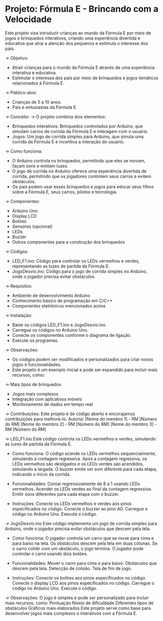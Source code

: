 # Projeto: Fórmula E - Brincando com a Velocidade
Este projeto visa introduzir crianças ao mundo da Fórmula E por meio de jogos e brinquedos interativos, criando uma experiência divertida e educativa que atrai a atenção dos pequenos e estimula o interesse dos pais.

-> Objetivo:
- Atrair crianças para o mundo da Fórmula E através de uma experiência interativa e educativa.
- Estimular o interesse dos pais por meio de brinquedos e jogos temáticos relacionados à Fórmula E.

-> Público-alvo:
- Crianças de 5 a 10 anos.
- Pais e entusiastas da Fórmula E.

-> Conceito:
-> O projeto combina dois elementos:
- Brinquedos interativos: Brinquedos controlados por Arduino, que simulam carros de corrida da Fórmula E e interagem com o usuário.
- Jogos: Um jogo de corrida simples para Arduino, que simula uma corrida de Fórmula E e incentiva a interação do usuário.

-> Como funciona:
- O Arduino controla os brinquedos, permitindo que eles se movam, façam sons e emitam luzes.
- O jogo de corrida no Arduino oferece uma experiência divertida de corrida, permitindo que os jogadores controlem seus carros e evitem obstáculos.
- Os pais podem usar esses brinquedos e jogos para educar seus filhos sobre a Fórmula E, seus carros, pilotos e tecnologia.

-> Componentes:
- Arduino Uno
- Display LCD
- Botões
- Sensores (opcional)
- LEDs
- Buzzer
- Outros componentes para a construção dos brinquedos

-> Códigos:
- LED_F1.ino: Código para controlar os LEDs vermelhos e verdes, representando as luzes de partida da Fórmula E.
- JogoDesvio.ino: Código para o jogo de corrida simples no Arduino, onde o jogador precisa evitar obstáculos.

-> Requisitos:
- Ambiente de desenvolvimento Arduino
- Conhecimento básico de programação em C/C++
- Componentes eletrônicos mencionados acima

-> Instalação:
- Baixe os códigos LED_F1.ino e JogoDesvio.ino.
- Carregue os códigos no Arduino Uno.
- Conecte os componentes conforme o diagrama de ligação.
- Execute os programas.

-> Observações:
- Os códigos podem ser modificados e personalizados para criar novos jogos e funcionalidades.
- Este projeto é um exemplo inicial e pode ser expandido para incluir mais recursos, como:

-> Mais tipos de brinquedos
- Jogos mais complexos
- Integração com aplicativos móveis
- Monitoramento de dados em tempo real

-> Contribuições:
Este projeto é de código aberto e encorajamos contribuições para melhorá-lo.
Autoria:
[Nome do membro 1] - RM [Número do RM]
[Nome do membro 2] - RM [Número do RM]
[Nome do membro 3] - RM [Número do RM]

-> LED_F1.ino
Este código controla os LEDs vermelhos e verdes, simulando as luzes de partida da Fórmula E.
- Como funciona:
O código acende os LEDs vermelhos sequencialmente, simulando a contagem regressiva.
Após a contagem regressiva, os LEDs vermelhos são desligados e os LEDs verdes são acendidos, simulando a largada.
O buzzer emite um som diferente para cada etapa, indicando o início da corrida.

- Funcionalidades:
Contar regressivamente de 8 a 1 usando LEDs vermelhos.
Acender os LEDs verdes ao final da contagem regressiva.
Emitir sons diferentes para cada etapa com o buzzer.

- Instruções:
Conecte os LEDs vermelhos e verdes aos pinos especificados no código.
Conecte o buzzer ao pino A0.
Carregue o código no Arduino Uno.
Execute o código.

-> JogoDesvio.ino
Este código implementa um jogo de corrida simples para Arduino, onde o jogador precisa evitar obstáculos que descem pela tela.

- Como funciona:
O jogador controla um carro que se move para cima e para baixo na tela.
Os obstáculos descem pela tela em duas colunas.
Se o carro colidir com um obstáculo, o jogo termina.
O jogador pode controlar o carro usando dois botões.

- Funcionalidades:
Mover o carro para cima e para baixo.
Obstáculos que descem pela tela.
Detecção de colisão.
Tela de fim de jogo.

- Instruções:
Conecte os botões aos pinos especificados no código.
Conecte o display LCD aos pinos especificados no código.
Carregue o código no Arduino Uno.
Execute o código.

-> Observações:
O jogo é simples e pode ser personalizado para incluir mais recursos, como:
Pontuação
Níveis de dificuldade
Diferentes tipos de obstáculos
Gráficos mais elaborados
Este projeto serve como base para desenvolver jogos mais complexos e interativos com a Fórmula E.
